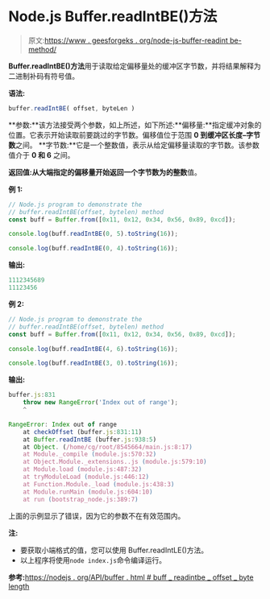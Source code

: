# Node.js Buffer.readIntBE()方法

> 原文:[https://www . geesforgeks . org/node-js-buffer-readint be-method/](https://www.geeksforgeeks.org/node-js-buffer-readintbe-method/)

**Buffer.readIntBE()方法**用于读取给定偏移量处的缓冲区字节数，并将结果解释为二进制补码有符号值。

**语法:**

```js
buffer.readIntBE( offset, byteLen )
```

**参数:**该方法接受两个参数，如上所述，如下所述:**偏移量:**指定缓冲对象的位置。它表示开始读取前要跳过的字节数。偏移值位于范围 **0 到缓冲区长度–字节数**之间。
**字节数:**它是一个整数值，表示从给定偏移量读取的字节数。该参数值介于 **0 和 6** 之间。

**返回值:**从大端指定的偏移量开始返回一个字节数为**的整数**值。

**例 1:**

```js
// Node.js program to demonstrate the
// buffer.readIntBE(offset, bytelen) method 
const buff = Buffer.from([0x11, 0x12, 0x34, 0x56, 0x89, 0xcd]);

console.log(buff.readIntBE(0, 5).toString(16));

console.log(buff.readIntBE(0, 4).toString(16));
```

**输出:**

```js
1112345689
11123456

```

**例 2:**

```js
// Node.js program to demonstrate the
// buffer.readIntBE(offset, bytelen) method 
const buff = Buffer.from([0x11, 0x12, 0x34, 0x56, 0x89, 0xcd]);

console.log(buff.readIntBE(4, 6).toString(16));

console.log(buff.readIntBE(3, 0).toString(16));
```

**输出:**

```js
buffer.js:831
    throw new RangeError('Index out of range');
    ^

RangeError: Index out of range
    at checkOffset (buffer.js:831:11)
    at Buffer.readIntBE (buffer.js:938:5)
    at Object. (/home/cg/root/8545664/main.js:8:17)
    at Module._compile (module.js:570:32)
    at Object.Module._extensions..js (module.js:579:10)
    at Module.load (module.js:487:32)
    at tryModuleLoad (module.js:446:12)
    at Function.Module._load (module.js:438:3)
    at Module.runMain (module.js:604:10)
    at run (bootstrap_node.js:389:7)

```

上面的示例显示了错误，因为它的参数不在有效范围内。

**注:**

*   要获取小端格式的值，您可以使用 Buffer.readIntLE()方法。
*   以上程序将使用`node index.js`命令编译运行。

**参考:**[https://nodejs . org/API/buffer . html # buff _ readintbe _ offset _ byte length](https://nodejs.org/api/buffer.html#buffer_buf_readintbe_offset_bytelength)